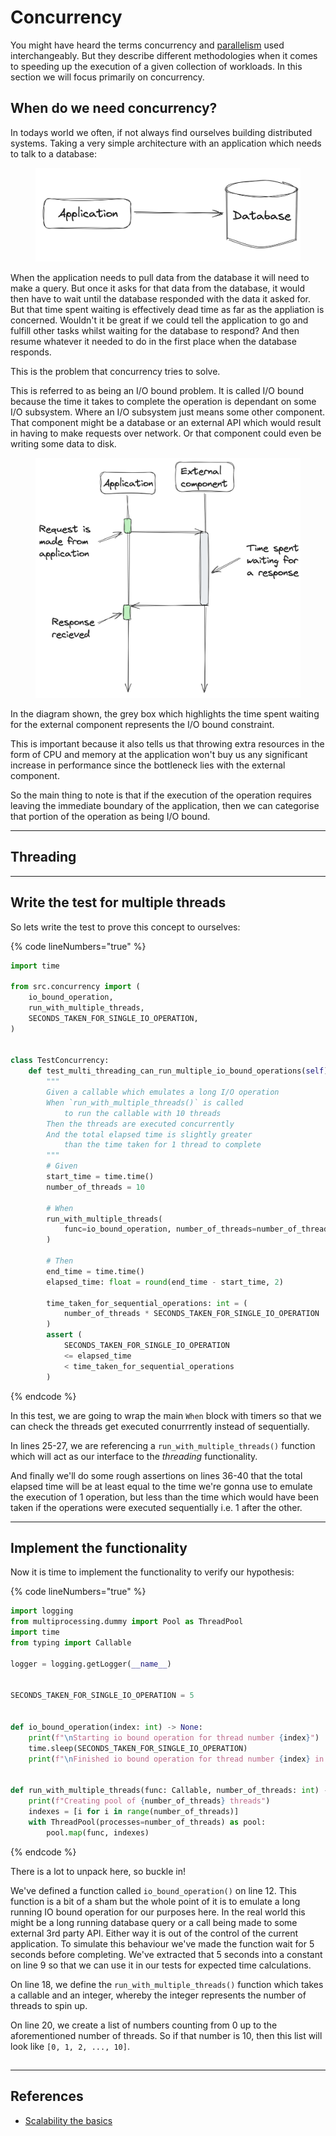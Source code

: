 # Concurrency

You might have heard the terms concurrency and [parallelism](parallelism.md) used interchangeably. But they describe different methodologies when it comes to speeding up the execution of a given collection of workloads. In this section we will focus primarily on concurrency.

## When do we need concurrency?

In todays world we often, if not always find ourselves building distributed systems. Taking a very simple architecture with an application which needs to talk to a database:

<figure><img src="../.gitbook/assets/Screenshot 2024-03-12 at 19.45.21.png" alt=""><figcaption></figcaption></figure>

When the application needs to pull data from the database it will need to make a query. But once it asks for that data from the database, it would then have to wait until the database responded with the data it asked for. But that time spent waiting is effectively dead time as far as the appliation is concerned. Wouldn't it be great if we could tell the application to go and fulfill other tasks whilst waiting for the database to respond? And then resume whatever it needed to do in the first place when the database responds.&#x20;

This is the problem that concurrency tries to solve.

This is referred to as being an I/O bound problem. It is called I/O bound because the time it takes to complete the operation is dependant on some I/O subsystem. Where an I/O subsystem just means some other component. That component might be a database or an external API which would result in having to make requests over network. Or that component could even be writing some data to disk.

<figure><img src="../.gitbook/assets/Screenshot 2024-03-12 at 20.33.38.png" alt=""><figcaption></figcaption></figure>

In the diagram shown, the grey box which highlights the time spent waiting for the external component represents the I/O bound constraint.

This is important because it also tells us that throwing extra resources in the form of CPU and memory at the application won't buy us any significant increase in performance since the bottleneck lies with the external component.

So the main thing to note is that if the execution of the operation requires leaving the immediate boundary of the application, then we can categorise that portion of the operation as being I/O bound.

***

## Threading







***

## Write the test for multiple threads

So lets write the test to prove this concept to ourselves:

{% code lineNumbers="true" %}
```python
import time

from src.concurrency import (
    io_bound_operation,
    run_with_multiple_threads,
    SECONDS_TAKEN_FOR_SINGLE_IO_OPERATION,
)


class TestConcurrency:
    def test_multi_threading_can_run_multiple_io_bound_operations(self):
        """
        Given a callable which emulates a long I/O operation
        When `run_with_multiple_threads()` is called
            to run the callable with 10 threads
        Then the threads are executed concurrently
        And the total elapsed time is slightly greater
            than the time taken for 1 thread to complete
        """
        # Given
        start_time = time.time()
        number_of_threads = 10

        # When
        run_with_multiple_threads(
            func=io_bound_operation, number_of_threads=number_of_threads
        )

        # Then
        end_time = time.time()
        elapsed_time: float = round(end_time - start_time, 2)

        time_taken_for_sequential_operations: int = (
            number_of_threads * SECONDS_TAKEN_FOR_SINGLE_IO_OPERATION
        )
        assert (
            SECONDS_TAKEN_FOR_SINGLE_IO_OPERATION
            <= elapsed_time
            < time_taken_for_sequential_operations
        )
```
{% endcode %}

In this test, we are going to wrap the main `When` block with timers so that we can check the threads get executed conurrrently instead of sequentially.

In lines 25-27, we are referencing a `run_with_multiple_threads()` function which will act as our interface to the _threading_ functionality.

And finally we'll do some rough assertions on lines 36-40 that the total elapsed time will be at least equal to the time we're gonna use to emulate the execution of 1 operation, but less than the time which would have been taken if the operations were executed sequentially i.e. 1 after the other.

***

## Implement the functionality

Now it is time to implement the functionality to verify our hypothesis:

{% code lineNumbers="true" %}
```python
import logging
from multiprocessing.dummy import Pool as ThreadPool
import time
from typing import Callable

logger = logging.getLogger(__name__)


SECONDS_TAKEN_FOR_SINGLE_IO_OPERATION = 5


def io_bound_operation(index: int) -> None:
    print(f"\nStarting io bound operation for thread number {index}")
    time.sleep(SECONDS_TAKEN_FOR_SINGLE_IO_OPERATION)
    print(f"\nFinished io bound operation for thread number {index} in {SECONDS_TAKEN_FOR_SINGLE_IO_OPERATION}s")


def run_with_multiple_threads(func: Callable, number_of_threads: int) -> None:
    print(f"Creating pool of {number_of_threads} threads")
    indexes = [i for i in range(number_of_threads)]
    with ThreadPool(processes=number_of_threads) as pool:
        pool.map(func, indexes)

```
{% endcode %}

There is a lot to unpack here, so buckle in!

We've defined a function called `io_bound_operation()` on line 12. This function is a bit of a sham but the whole point of it is to emulate a long running IO bound operation for our purposes here. In the real world this might be a long running database query or a call being made to some external 3rd party API. Either way it is out of the control of the current application. To simulate this behaviour we've made the function wait for 5 seconds before completing. We've extracted that 5 seconds into a constant on line 9 so that we can use it in our tests for expected time calculations.

On line 18, we define the `run_with_multiple_threads()` function which takes a callable and an integer, whereby the integer represents the number of threads to spin up.

On line 20, we create a list of numbers counting from 0 up to the aforementioned number of threads. So if that number is 10, then this list will look like `[0, 1, 2, ..., 10]`.

##

##

##

***

## References

* [Scalability the basics](https://www.afaanashiq.com/architecture/scalability-the-basics/)

